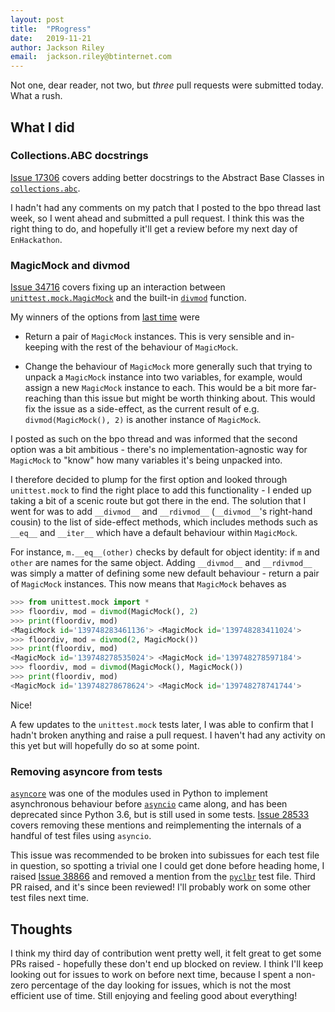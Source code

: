 ```yaml
---
layout: post
title:  "PRogress"
date:   2019-11-21
author: Jackson Riley
email:  jackson.riley@btinternet.com
---
```



Not one, dear reader, not two, but *three* pull requests were submitted today. What a rush.


## What I did

### Collections.ABC docstrings

[Issue 17306](https://bugs.python.org/issue17306) covers adding better docstrings to the Abstract Base Classes in [`collections.abc`](https://docs.python.org/3/library/collections.abc.html).

I hadn't had any comments on my patch that I posted to the bpo thread last week, so I went ahead and submitted a pull request. I think this was the right thing to do, and hopefully it'll get a review before my next day of `EnHackathon`.

### MagicMock and divmod

[Issue 34716](https://bugs.python.org/issue34716) covers fixing up an interaction between [`unittest.mock.MagicMock`](https://docs.python.org/3/library/unittest.mock.html#unittest.mock.MagicMock) and the built-in [`divmod`](https://docs.python.org/3/library/functions.html#divmod) function.

My winners of the options from [last time](../12/JacksonRiley.html) were

* Return a pair of `MagicMock` instances. This is very sensible and in-keeping with the rest of the behaviour of `MagicMock`.

* Change the behaviour of `MagicMock` more generally such that trying to unpack a `MagicMock` instance into two variables, for example, would assign a new `MagicMock` instance to each. This would be a bit more far-reaching than this issue but might be worth thinking about. This would fix the issue as a side-effect, as the current result of e.g. ```divmod(MagicMock(), 2)``` is another instance of `MagicMock`.

I posted as such on the bpo thread and was informed that the second option was a bit ambitious - there's no implementation-agnostic way for `MagicMock` to "know" how many variables it's being unpacked into.

I therefore decided to plump for the first option and looked through `unittest.mock` to find the right place to add this functionality - I ended up taking a bit of a scenic route but got there in the end. The solution that I went for was to add `__divmod__` and `__rdivmod__` (`__divmod__`'s right-hand cousin) to the list of side-effect methods, which includes methods such as `__eq__` and `__iter__` which have a default behaviour within `MagicMock`. 

For instance, `m.__eq__(other)` checks by default for object identity: if `m` and `other` are names for the same object. Adding `__divmod__` and `__rdivmod__` was simply a matter of defining some new default behaviour - return a pair of `MagicMock` instances. This now means that `MagicMock` behaves as

```python
>>> from unittest.mock import *
>>> floordiv, mod = divmod(MagicMock(), 2)
>>> print(floordiv, mod)
<MagicMock id='139748283461136'> <MagicMock id='139748283411024'>
>>> floordiv, mod = divmod(2, MagicMock())
>>> print(floordiv, mod)
<MagicMock id='139748278535024'> <MagicMock id='139748278597184'>
>>> floordiv, mod = divmod(MagicMock(), MagicMock())
>>> print(floordiv, mod)
<MagicMock id='139748278678624'> <MagicMock id='139748278741744'>
```

Nice!

A few updates to the `unittest.mock` tests later, I was able to confirm that I hadn't broken anything and raise a pull request. I haven't had any activity on this yet but will hopefully do so at some point.

### Removing asyncore from tests

[`asyncore`](https://docs.python.org/3/library/asyncore.html) was one of the modules used in Python to implement asynchronous behaviour before [`asyncio`](https://docs.python.org/3/library/asyncio.html) came along, and has been deprecated since Python 3.6, but is still used in some tests. [Issue 28533](https://bugs.python.org/issue28533) covers removing these mentions and reimplementing the internals of a handful of test files using `asyncio`.

This issue was recommended to be broken into subissues for each test file in question, so spotting a trivial one I could get done before heading home, I raised [Issue 38866](https://bugs.python.org/issue38866) and removed a mention from the [`pyclbr`](https://docs.python.org/3/library/pyclbr.html) test file. Third PR raised, and it's since been reviewed! I'll probably work on some other test files next time.

## Thoughts
I think my third day of contribution went pretty well, it felt great to get some PRs raised - hopefully these don't end up blocked on review. I think I'll keep looking out for issues to work on before next time, because I spent a non-zero percentage of the day looking for issues, which is not the most efficient use of time. Still enjoying and feeling good about everything!
